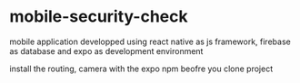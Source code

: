 # mobile-security-check

mobile application developped using react native as js framework, firebase as database and expo as development environment

install the routing, camera  with the expo npm beofre you clone project 

